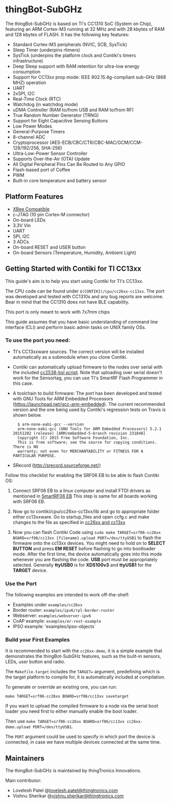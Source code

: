 # thingBot-SubGHz

The thingBot-SubGHz is based on TI's CC1310 SoC (System on Chip), featuring an ARM Cortex-M3 running at 32 MHz and with 28 kbytes of RAM and 128 kbytes of FLASH. It has the following key features:

  * Standard Cortex-M3 peripherals (NVIC, SCB, SysTick)
  * Sleep Timer (underpins rtimers)
  * SysTick (underpins the platform clock and Contiki's timers infrastructure)
  * Deep Sleep support with RAM retention for ultra-low energy consumption
  * Support for CC13xx prop mode: IEEE 802.15.4g-compliant sub-GHz (868 MHZ) operation
  * UART
  * 2xSPI, I2C
  * Real-Time Clock (RTC)
  * Watchdog (in watchdog mode)
  * uDMA Controller (RAM to/from USB and RAM to/from RF)
  * True Random Number Generator (TRNG)
  * Support for Eight Capacitive Sensing Buttons
  * Low Power Modes
  * General-Purpose Timers
  * 8-channel ADC
  * Cryptoprocessor (AES-ECB/CBC/CTR/CBC-MAC/GCM/CCM-128/192/256, SHA-256)
  * Ultra-Low-Power Sensor Controller
  * Supports Over-the-Air (OTA) Update
  * All Digital Peripheral Pins Can Be Routed to Any GPIO
  * Flash-based port of Coffee
  * PWM
  * Built-in core temperature and battery sensor
  
## Platform Features

  * [XBee Compatible](https://www.sparkfun.com/datasheets/Wireless/Zigbee/XBee-Dimensional.pdf)
  * c-JTAG (10 pin Cortex-M connector)
  * On-board LEDs
  * 3.3V Vin
  * UART
  * SPI, I2C
  * 3 ADCs
  * On-board RESET and USER button
  * On-board Sensors (Temperature, Humidity, Ambient Light)
  
## Getting Started with Contiki for TI CC13xx

This guide's aim is to help you start using Contiki for TI's CC13xx.

The CPU code can be found under `$(CONTIKI)/cpu/cc26xx-cc13xx`.
The port was developed and tested with CC1310s and any bug reports are welcome.
Bear in mind that the CC1310 does not have BLE capability.

This port is only meant to work with 7x7mm chips

This guide assumes that you have basic understanding of command line interface (CLI) 
and perform basic admin tasks on UNIX family OSs.

### To use the port you need:

* TI's CC13xxware sources. The correct version will be installed automatically
  as a submodule when you clone Contiki.
* Contiki can automatically upload firmware to the nodes over serial with the
  included [cc2538-bsl script](https://github.com/JelmerT/cc2538-bsl).
  Note that uploading over serial doesn't work for the Sensortag, you can use
  TI's SmartRF Flash Programmer in this case.
* A toolchain to build firmware: The port has been developed and tested with
  GNU Tools for ARM Embedded Processors (<https://launchpad.net/gcc-arm-embedded>).
  The current recommended version and the one being used by Contiki's regression
  tests on Travis is shown below.

        $ arm-none-eabi-gcc --version
        arm-none-eabi-gcc (GNU Tools for ARM Embedded Processors) 5.2.1 20151202 (release) [ARM/embedded-5-branch revision 231848]
        Copyright (C) 2015 Free Software Foundation, Inc.
        This is free software; see the source for copying conditions.  There is NO
        warranty; not even for MERCHANTABILITY or FITNESS FOR A PARTICULAR PURPOSE.

* SRecord (http://srecord.sourceforge.net/)

Follow this checklist for enabling the SRF06 EB to be able to flash Contiki OS:

1) Connect SRF06 EB to a linux computer and install FTDI drivers as mentioned in
[SmartRF06 EB](https://github.com/contiki-os/contiki/blob/master/platform/cc2538dk/README.md#for-the-smartrf06-eb-uart)
This step is same for all boards working with SRF06 EB.

2) Now go to contiki/cpu/cc26xx-cc13xx/lib and go to appropriate folder either cc13xxware. 
Go to startup_files and open ccfg.c and make changes to the file as specified in
[cc26xx and cc13xx](https://github.com/JelmerT/cc2538-bsl/blob/master/README.md#cc26xx-and-cc13xx)

3) Now you can flash Contiki Code using `sudo make TARGET=srf06-cc26xx BOARD=srf06/cc13xx {filename}.upload PORT=/dev/ttyUSB1`
to flash the firmware onto the cc13xx devices. 
You might need to hold on to __SELECT BUTTON__ and press __EM RESET__ before flashing to go into bootloader mode. 
After the first time, the device automatically goes into this mode whenever you are flashing the code. 
__USB__ port must be appropriately selected. 
Generally __ttyUSB0__ is for __XDS100v3__ and __ttyUSB1__ for the __TARGET__ device.

### Use the Port

The following examples are intended to work off-the-shelf:

* Examples under `examples/cc26xx`
* Border router: `examples/ipv6/rpl-border-router`
* Webserver: `examples/webserver-ipv6`
* CoAP example: `examples/er-rest-example`
* IPSO example: 'examples/ipso-objects`

### Build your First Examples

It is recommended to start with the `cc26xx-demo`, 
it is a simple example that demonstrates the thingBot-SubGHz features, such as the built-in sensors, LEDs, user button and radio.

The `Makefile.target` includes the `TARGET=` argument, predefining which is the target platform to compile for, it is automatically included at compilation.

To generate or override an existing one, you can run:

`make TARGET=srf06-cc26xx BOARD=srf06/cc13xx savetarget`

If you want to upload the compiled firmware to a node via the serial boot loader you need first to either manually enable the boot loader.

Then use `make TARGET=srf06-cc26xx BOARD=srf06/cc13xx cc26xx-demo.upload PORT=/dev/ttyUSB1`. 

The `PORT` argument could be used to specify in which port the device is connected, in case we have multiple devices connected at the same time.

## Maintainers

The thingBot-SubGHz is maintained by thingTronics Innovations.

Main contributor:
 * Lovelesh Patel @<lovelesh.patel@thingtronics.com>
 * Vishnu Sherikar @<vishnu.sherikar@thingtronics.com>
